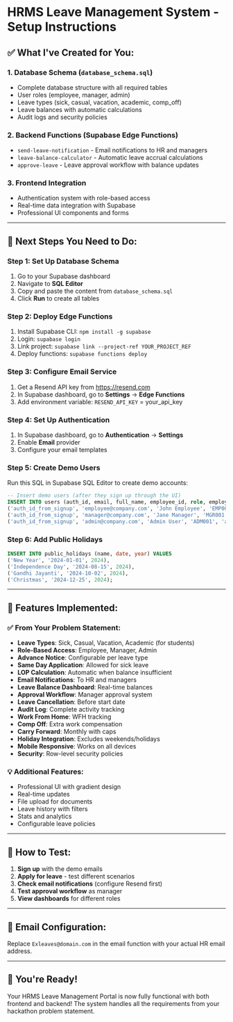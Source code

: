 # HRMS Leave Management System - Setup Instructions

## ✅ What I've Created for You:

### 1. **Database Schema** (`database_schema.sql`)
- Complete database structure with all required tables
- User roles (employee, manager, admin)
- Leave types (sick, casual, vacation, academic, comp_off)
- Leave balances with automatic calculations
- Audit logs and security policies

### 2. **Backend Functions** (Supabase Edge Functions)
- `send-leave-notification` - Email notifications to HR and managers
- `leave-balance-calculator` - Automatic leave accrual calculations
- `approve-leave` - Leave approval workflow with balance updates

### 3. **Frontend Integration**
- Authentication system with role-based access
- Real-time data integration with Supabase
- Professional UI components and forms

---

## 🚀 Next Steps You Need to Do:

### Step 1: Set Up Database Schema
1. Go to your Supabase dashboard
2. Navigate to **SQL Editor**
3. Copy and paste the content from `database_schema.sql`
4. Click **Run** to create all tables

### Step 2: Deploy Edge Functions
1. Install Supabase CLI: `npm install -g supabase`
2. Login: `supabase login`
3. Link project: `supabase link --project-ref YOUR_PROJECT_REF`
4. Deploy functions: `supabase functions deploy`

### Step 3: Configure Email Service
1. Get a Resend API key from https://resend.com
2. In Supabase dashboard, go to **Settings** → **Edge Functions**
3. Add environment variable: `RESEND_API_KEY` = your_api_key

### Step 4: Set Up Authentication
1. In Supabase dashboard, go to **Authentication** → **Settings**
2. Enable **Email** provider
3. Configure your email templates

### Step 5: Create Demo Users
Run this SQL in Supabase SQL Editor to create demo accounts:

```sql
-- Insert demo users (after they sign up through the UI)
INSERT INTO users (auth_id, email, full_name, employee_id, role, employment_type, department, join_date) VALUES
('auth_id_from_signup', 'employee@company.com', 'John Employee', 'EMP001', 'employee', 'full_time', 'Engineering', '2024-01-01'),
('auth_id_from_signup', 'manager@company.com', 'Jane Manager', 'MGR001', 'manager', 'full_time', 'Engineering', '2023-01-01'),
('auth_id_from_signup', 'admin@company.com', 'Admin User', 'ADM001', 'admin', 'full_time', 'HR', '2022-01-01');
```

### Step 6: Add Public Holidays
```sql
INSERT INTO public_holidays (name, date, year) VALUES
('New Year', '2024-01-01', 2024),
('Independence Day', '2024-08-15', 2024),
('Gandhi Jayanti', '2024-10-02', 2024),
('Christmas', '2024-12-25', 2024);
```

---

## 🎯 Features Implemented:

### ✅ From Your Problem Statement:
- **Leave Types**: Sick, Casual, Vacation, Academic (for students)
- **Role-Based Access**: Employee, Manager, Admin
- **Advance Notice**: Configurable per leave type
- **Same Day Application**: Allowed for sick leave
- **LOP Calculation**: Automatic when balance insufficient
- **Email Notifications**: To HR and managers
- **Leave Balance Dashboard**: Real-time balances
- **Approval Workflow**: Manager approval system
- **Leave Cancellation**: Before start date
- **Audit Log**: Complete activity tracking
- **Work From Home**: WFH tracking
- **Comp Off**: Extra work compensation
- **Carry Forward**: Monthly with caps
- **Holiday Integration**: Excludes weekends/holidays
- **Mobile Responsive**: Works on all devices
- **Security**: Row-level security policies

### 💡 Additional Features:
- Professional UI with gradient design
- Real-time updates
- File upload for documents
- Leave history with filters
- Stats and analytics
- Configurable leave policies

---

## 🔧 How to Test:

1. **Sign up** with the demo emails
2. **Apply for leave** - test different scenarios
3. **Check email notifications** (configure Resend first)
4. **Test approval workflow** as manager
5. **View dashboards** for different roles

---

## 📧 Email Configuration:
Replace `Exleaves@domain.com` in the email function with your actual HR email address.

---

## 🎉 You're Ready!
Your HRMS Leave Management Portal is now fully functional with both frontend and backend! The system handles all the requirements from your hackathon problem statement.